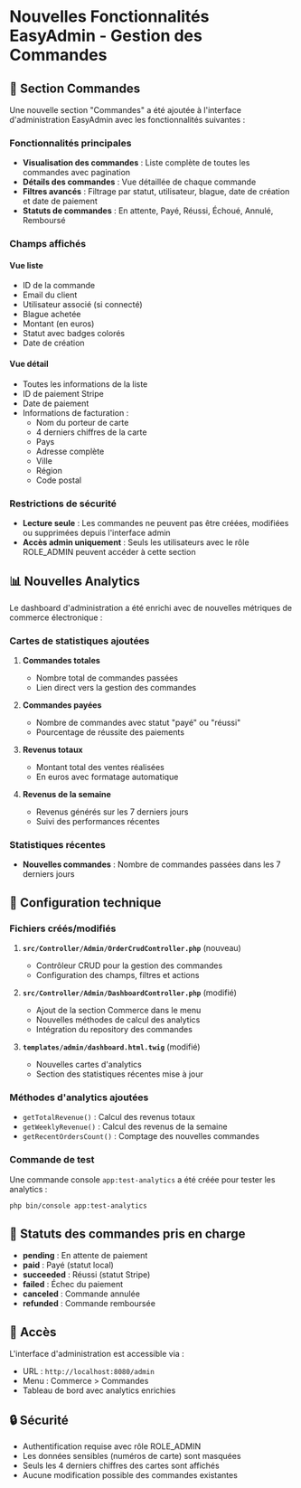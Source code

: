 # Nouvelles Fonctionnalités EasyAdmin - Gestion des Commandes

## 🛒 Section Commandes

Une nouvelle section "Commandes" a été ajoutée à l'interface d'administration EasyAdmin avec les fonctionnalités suivantes :

### Fonctionnalités principales

- **Visualisation des commandes** : Liste complète de toutes les commandes avec pagination
- **Détails des commandes** : Vue détaillée de chaque commande
- **Filtres avancés** : Filtrage par statut, utilisateur, blague, date de création et date de paiement
- **Statuts de commandes** : En attente, Payé, Réussi, Échoué, Annulé, Remboursé

### Champs affichés

#### Vue liste

- ID de la commande
- Email du client
- Utilisateur associé (si connecté)
- Blague achetée
- Montant (en euros)
- Statut avec badges colorés
- Date de création

#### Vue détail

- Toutes les informations de la liste
- ID de paiement Stripe
- Date de paiement
- Informations de facturation :
  - Nom du porteur de carte
  - 4 derniers chiffres de la carte
  - Pays
  - Adresse complète
  - Ville
  - Région
  - Code postal

### Restrictions de sécurité

- **Lecture seule** : Les commandes ne peuvent pas être créées, modifiées ou supprimées depuis l'interface admin
- **Accès admin uniquement** : Seuls les utilisateurs avec le rôle ROLE_ADMIN peuvent accéder à cette section

## 📊 Nouvelles Analytics

Le dashboard d'administration a été enrichi avec de nouvelles métriques de commerce électronique :

### Cartes de statistiques ajoutées

1. **Commandes totales**

   - Nombre total de commandes passées
   - Lien direct vers la gestion des commandes

2. **Commandes payées**

   - Nombre de commandes avec statut "payé" ou "réussi"
   - Pourcentage de réussite des paiements

3. **Revenus totaux**

   - Montant total des ventes réalisées
   - En euros avec formatage automatique

4. **Revenus de la semaine**
   - Revenus générés sur les 7 derniers jours
   - Suivi des performances récentes

### Statistiques récentes

- **Nouvelles commandes** : Nombre de commandes passées dans les 7 derniers jours

## 🔧 Configuration technique

### Fichiers créés/modifiés

1. **`src/Controller/Admin/OrderCrudController.php`** (nouveau)

   - Contrôleur CRUD pour la gestion des commandes
   - Configuration des champs, filtres et actions

2. **`src/Controller/Admin/DashboardController.php`** (modifié)

   - Ajout de la section Commerce dans le menu
   - Nouvelles méthodes de calcul des analytics
   - Intégration du repository des commandes

3. **`templates/admin/dashboard.html.twig`** (modifié)
   - Nouvelles cartes d'analytics
   - Section des statistiques récentes mise à jour

### Méthodes d'analytics ajoutées

- `getTotalRevenue()` : Calcul des revenus totaux
- `getWeeklyRevenue()` : Calcul des revenus de la semaine
- `getRecentOrdersCount()` : Comptage des nouvelles commandes

### Commande de test

Une commande console `app:test-analytics` a été créée pour tester les analytics :

```bash
php bin/console app:test-analytics
```

## 🎯 Statuts des commandes pris en charge

- **pending** : En attente de paiement
- **paid** : Payé (statut local)
- **succeeded** : Réussi (statut Stripe)
- **failed** : Échec du paiement
- **canceled** : Commande annulée
- **refunded** : Commande remboursée

## 🚀 Accès

L'interface d'administration est accessible via :

- URL : `http://localhost:8080/admin`
- Menu : Commerce > Commandes
- Tableau de bord avec analytics enrichies

## 🔒 Sécurité

- Authentification requise avec rôle ROLE_ADMIN
- Les données sensibles (numéros de carte) sont masquées
- Seuls les 4 derniers chiffres des cartes sont affichés
- Aucune modification possible des commandes existantes
